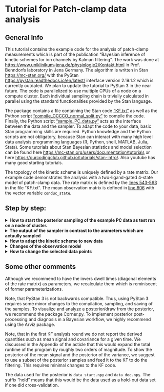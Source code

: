 # Tutorial for Patch-clamp data analysis
## General Info
This tutorial contains the example code for the analysis of patch-clamp measurements which is part of the publication “Bayesian inference of kinetic schemes for ion channels by Kalman filtering”. The work was done at https://www.uniklinikum-jena.de/physiologie2/Kontakt.html in Prof. Benndorfs laboratory in Jena Germany. The algorithm is written in  Stan https://mc-stan.org/ with the PyStan https://pystan.readthedocs.io/en/latest/ interface version 2.19.1.2 which is currently outdated. We plan to update the tutorial to PyStan 3 in the near future. The code is parallelized to use multiple CPUs of a node on a compute cluster. Each individual sampling chain is trivially calculated in parallel using the standard functionalities provided by the Stan language.

The package contains a file containing the Stan code [“KF.txt”](KF.txt) as well as the Python script [“compile_CCCCO_normal_split.py”](compile_CCCCO_normal_split.py) to compile the code.  Finally, the Python script [“sample_PC_data.py”](sample_PC_data.py) acts as the interface between the data and the sampler. To adapt the code to your data, basic Stan programming skills are required. Python knowledge and the Python scripts are not obligatory, because Stan can interact with many high level data analysis programming languages (R, Python, shell, MATLAB, Julia, Stata).
Some tutorials about Stan Bayesian statistics and model selection can be found here https://mc-stan.org/users/documentation/tutorials or
here https://ourcodingclub.github.io/tutorials/stan-intro/. Also youtube has many good starting tutorials.

The topology of the kinetic scheme is uniquely defined by a rate matrix. Our example code demonstrates the analysis with a two-ligand-gated 4-state model of patch-clamp data. The rate matrix is defined by the [lines 543-563](KF.txt#L535) in the file “KF.txt”. The mean observation matrix is defined in [line 806](KF.txt#L810) with the vector variable `conduc_state`. 

## Step by step:

<details>
<summary><b> How to start the posterior sampling of the example PC data as test run on a node of cluster. </b></summary>

1. One needs to install Stan and PyStan.

2. One executes “compile_CCCCO_normal_split.py” by entering
```console
python3 compile_CCCCO_normal_split.py
```
into the command line.
That compiles the Stan code [“KF.txt”](KF.txt) into an executable program `KF_CCCO.pic`.

3. Entering
```console
python3 sample_PC_data.py 8000
```
executes a Python program which acts as an interface between the data from [“data/current8000.npy”](data/current8000.npy) and 	    
sampling algorithm `KF_CCCO.pic`. In the folder, data are 4 numpy arrays. The numpy 
array [“data/current8000.npy”](data/current8000.npy) has the data of 10 different ligand concentrations with two
ligand jumps from zero to the concentration and back to zero. The numpy array [“Time.npy”](data/Time.npy)
is the time axis of all traces in the current array. The ligand concentrations are saved 
in [“ligand_conc.txt”](data/ligand_conc.txt) and [“ligand_conc_decay.txt”](data/ligand_conc_decay.txt). 
Each row of the ligand matrix defines an array whose entries are element-wise multiplied with the rates in the function 
`multiply_ligandconc_CCCO`. Ligand-independent rates are multiplied by one and the 
ligand-depended rates are multiplied with a ligand concentration.
The time points of the concentration jumps are defined in the script  [“sample_PC_data.py”](sample_PC_data.py) 
in the functions [data_slices_beg_new](sample_PC_data.py#L51) and ["data_slices_decay_new"](sample_PC_data.py#L115)
We explain further below how to alter the selected ime points used for the fit.	

### Paralized over the CPUs of a node	
Each time trace is cut such that activation or deactivation is treated as an individual time trace on an 
individual CPU.
We assumed that we only needed 5 patches. So two ligand concentrations 
were measured from one patch. For optimal caluclation efficiency, 10 time traces 
require 20 CPUs (activation and decay) or 40 CPUs to apply cross-validaton 4 times to 
4 independent sample chains. 


</details>



<details>
<summary><b>The output of the sampler in contrast to the arameters which are actaully sampled</b></summary>
All of the files are generated by the algorithm after the sampling of the posterior.
+ The csv file `rate_matrix_params` contains the samples of the posterior of the rate 
  matrix. Simply analysing them und creating posterior distributions from them
	means that we marginalized out all the other parameters. Note 
  that the sampler actually works with invers dwell times and tranistion probabilties defined [“KF.txt”](KF.txt#L1343-#L1344). 
  The inverse dwell times are on a scaled log scale thus one has to multiply them by a  
  scaling factor [“KF.txt line 1383-1386"](KF.txt#L1383-#L1386) for the actual log scale. 
  Also as a little cheat `ratio[3]` is actually used as inverse dwell time.
+ The single-channel current samples are saved in an numpy array `i_single.npy`.
+ The samples of the variance parameter are saved in the numpy file `measurement_sigma.npy`.
+ The samples of the open-channel variance parameter are saved in the numpy file `open_variance.npy`.
+ The samples of the “Ion channels per time trace parameter” are saved in the numpy file `N_traces.npy`.

</details>

<details>
<summary><b>How to adapt the kinetic scheme to new data</b></summary>

5. To adapt the kinetic scheme, one needs to change two matrices inside [“KF.txt”](KF.txt): the rate marix and observation
matrix which defines which states are conducting and the functions related to the kinetic scheme. After all
changes to the Stan program, “KF.txt” needs to be recompiled.

	1. The function
	```Stan
	matrix create_rate_matrix(real[] theta_array,
			          real[] ratios,
				  int N_free_para,
				  vector ligand_conc,
				  int M_states,
				  real numeric_precision)
	{

		matrix[M_states, M_states] rates;
		vector[N_free_para] theta_vec = multiply_ligandconc_CCCO_log_uniform(theta_array,
							ratios,
							N_free_para,
							ligand_conc);

		rates = assign_param_to_rate_matrix_CCCO(theta_vec, M_states);

		rates  = assign_diagonal_elements(rates, M_states, numeric_precision);

		return rates;
	 }
	```
	defines the rate matrix:
	First, the function `multiply_ligandconc_CCCO` needs to be adapted. That function takes the parameters 		
	from the parameters block and computes the rates of the rate matrix:

	```Stan
	vector multiply_ligandconc_CCCO_log_uniform(real[] theta_array,
		                                    real[] equili,
		                                    int N_free_para,
		                                    vector ligand_conc)
	{

		vector[N_free_para] theta;
		//print("ratio: ", theta_array[6]);
		theta[2] = theta_array[1];

		theta[4] = theta_array[2] ;
		theta[1] = theta[4] / (1 - equili[1]) * equili[1];

		theta[3] = theta_array[3] * equili[2];
		theta[6] = theta_array[3] * (1 - equili[2]);
		theta[5] = pow(10, (4.7 * equili[3] - 1));

		return theta .* ligand_conc;
	}
	```


	There some rates in our example whose value scale linearly with the ligand concentration.
	Ad the end of the function (line 88) the rates are mutliplied elementwise with the respective
	ligand concentration or simply with one if they are not ligand-concentration-dependent. The return 
	variables are then passed to the `assign_param_to_rate_matrix_CCCO` function. Note that this 
	example code has four inverse dwell times as transition parameters and two probabilities from which the six 
	rates are constructed.
	The function gets the information which rate is ligand-concentration-dependent from a array 
	which consist of entries which equal ones and entries which equal the ligand concentration.
	Note, that for each ligand concentration here exist one array which gets distributed to the CPU on the upper
	level of the Stan programm. Thus on this level every function is programme just if there was only one ligand
	concentration. The arrays of ligand concentrations are defined in
	the ["data" folder](data/) in the files [ligand_conc.txt](data/ligand_conc.txt) for the activation and 
	[ligand_conc_decay.txt](data/ligand_conc_decay.txt) for the deactivation

	The rate matrix is defined in the next following function `assign_param_to_rate_matrix_CCCO` in
	"create_rate_matrix" (line 61).
	
	As an example the function:
	```Stan
	matrix assign_param_to_rate_matrix_CCCO(vector theta, int M_states)
	{
		matrix[M_states, M_states] rates_mat;
		rates_mat    = [[      0 , theta[1],        0,         0],
				[theta[2],        0, theta[3],         0],
				[       0, theta[4],        0,  theta[5]],
				[       0,        0,  theta[6],        0]];



		return rates_mat;
	}
	```
	gets the vector variable `theta` with the rates and an int variable `M_states`
	with the number of Markov states. "M_states is" It defines the topology of the kinetic scheme by
	the independent non-zero coefficients. Thus we defined here a 4x4 rate matrix with 
	6 chemical reaction channels which describe the kinetic scheme of the ion channel.
	Each ion channel has 2 states it is directly connected with by one transition 
	(monomolocular chemical  reaction). Only the first and the fourth state have only 
	one ajacent state. We chose the notation where the matrix acts onto the a column vector to its right 
	which means the each coloumn of the rate matrix needs to be sum to zero. This happens 
	in the following function `assign_diagonal_elements(rates, M_states, numeric_precision);`.

	To change the topology of the kinetic scheme from a 4-state to a 5-state kinetic scheme 
	with a loop structure, we change the function (and rename it):
	```Stan
	matrix assign_param_to_rate_matrix_CCO_CO(vector theta, int M_states)
	{
		matrix[M_states, M_states] rates_mat;
		rates_mat    = [[      0 , theta[1],        0,         0,             0],
				[theta[2],        0, theta[3],         0,      theta[7]],
				[       0, theta[4],        0,  theta[5],             0],
				[       0,        0,  theta[6],        0,      theta[9]],
				[       0, theta[8],        0, theta[10],             0]];



		return rates_mat;
	}
	```

	Remember that each i-th row shows the transitions out of i-th state. Thus you can read 
	from this matrix:
	
	* The first state transitions into the second. 	
	* The second transitions into the first, the third, and the fifth.
	* The third transitions into the second and fourth.
	* The fourth into the third and the fifth
	* The fifth into the second and fourth.
		
	Now, obvisously that we changed the function name which defines the kinetic scheme we have to change 
	the name also in the place where the function is called.
	So instead of `assign_param_to_rate_matrix_CCCO` here in line 61 we have to change it to
	`assign_param_to_rate_matrix_CCO_CO` in the KF.txt file. The KF.txt file gets the number of Markov states
	as an input from the python script which starts the sampling.

	As mentioned above the function `assign_param_to_rate_matrix_CCCO` assigns rates to the off-diagonal elements. Note
	that a closed first-order Markov system requires that each diagonal element is the negative sum of its column. 
	That property is enforced in function `assign_diagonal_elements`. Note that this is redundant as we start 
	in the parameters block with the invers dwell time for each state as parameters. But we could have chosen a different 
	parametrization to begin with. In a current project we investiage this parametrisation but there are a couple of other
	options.


</details>

<details>
<summary><b>Changes of the observation model</b></summary>

1. The row vector `conduc_state` needs to  be changed to the desired signal model. It represents the 
   matrix H from the article which generates the mean signal for a given ensemble state but also adds covariance 
   to signal due the fact that the true system state is unkown. In the function `calcLikelihood_for_each_trace` in (line
   [KF.txt](KF.txt#L794) we defined the linear observation matrix
   as a row vector whose [KF.txt](KF.txt#L812):
   `Stan
   row_vector[M_states] conduc_state = [0,0,0, i_single_channel];
   `
   The fourth state is in this case the conducting state. Every other of the three states has a conductance of zero.
   If more than two conducting classes (non-conducting and conducting) are modeled, additional single-channel current
   parameters need to be defined in the parameters block.

2. If there are multiple open-channel noise standard deviations states
   the function `calc_sigma_and_mean` must be adapted.

</details>

<details>
<summary><b>How to change the selected data points </b></summary>

The Bayesian filter assume the following data structure one data point before the concentration 
jump which is for each ligand concentration defined in ["data_slices_decay_new"](sample_PC_data.py#L71-#L80) 
and the followng data of the activation curve is selected in ["data_slices_decay_new"](sample_PC_data.py#L53-#L62)
The time difference for equaly spaced datapoints is defined in ["data_slices_decay_new"](sample_PC_data.py#L85-#L89)
The concentration jump happens at element 2500 of the array `Time` we create a zero time in 
["data_slices_decay_new"](sample_PC_data.py#L91) and then define the offset time between the firs and second data point.
["data_slices_decay_new"](sample_PC_data.py#L92-#L93)	

Similar for the deactivation for each ligand concentration the first datapoint is still with applied ligand concentration
defined in ["data_slices_decay_new"](sample_PC_data.py#L131-#L140) 
and the following data of the deactivation curve is selected in ["data_slices_decay_new"](sample_PC_data.py#L119-#L128)

</details>



	



## Some other comments

Although we recommend to have the invers dwell times (diagonal elements of the rate matrix) as parameters, we recalculate them which is reminiscent of former parameterizations.  

Note, that PyStan 3 is not backwards compatible. Thus, using PyStan 3 requires some minor changes to the compilation, sampling, and saving of the samples. To visualize and analyze a posterior/draw from the posterior, we recommend the package Corner.py. To implement posterior post-processing and diagnosis in a Bayesian workflow, we highly recommend  using the Arviz package.

Note, that in the first KF analysis round we do not report the derived quantities such as mean signal and covariance for a given time.  We discussed in the Appendix of the acticle that this would expand the total runtime of the program by roughly two orders of magnitude.  To show the posterior of the mean signal and the posterior of the variance, we suggest to use a subset of the posterior samples and feed it to the KF to do the filtering. This requires minimal changes to the KF code.

The data used for the posterior is `data_start.npy` and `data_dec.npy`. The suffix “hold” means that this would be the data used as a hold-out data set if one did cross-validation.

			
